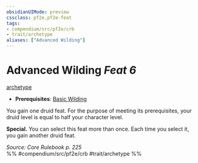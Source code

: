 ```yaml
---
obsidianUIMode: preview
cssclass: pf2e,pf2e-feat
tags:
- compendium/src/pf2e/crb
- trait/archetype
aliases: ["Advanced Wilding"]
---
```

# Advanced Wilding  *Feat 6*  
[archetype](archetype.md "Archetype Feat Trait")  

- **Prerequisites**: [Basic Wilding](basic-wilding.md)

You gain one druid feat. For the purpose of meeting its prerequisites, your druid level is equal to half your character level.

**Special.** You can select this feat more than once. Each time you select it, you gain another druid feat.

*Source: Core Rulebook p. 225*  
%% #compendium/src/pf2e/crb #trait/archetype %%